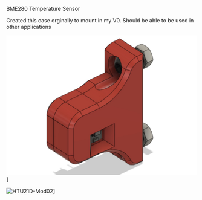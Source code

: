 BME280 Temperature Sensor

Created this case orginally to mount in my V0. Should be able to be used in other applications

![HTU21D-Mod01](Images/BME280-01.jpg)]

![HTU21D-Mod02](Images/BMW280-02.jpg)]


